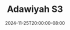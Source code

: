 --- 
title: "Adawiyah S3"
description: "download bokep Adawiyah S3      "
date: 2024-11-25T20:00:00-08:00
file_code: "1en87eyi0anu"
draft: false
cover: "hral59vuwf686hxd.jpg"
tags: ["Adawiyah", "bokep-indo", "bokep-viral", "bokep-ig"]
length: 35
fld_id: "1484156"
foldername: "Adawiyah"
categories: ["Adawiyah"]
views: 1
---